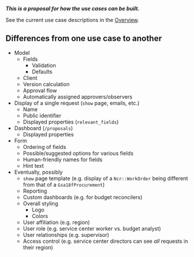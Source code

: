 ***This is a proposal for how the use cases can be built.***

See the current use case descriptions in the [Overview](overview.md).

## Differences from one use case to another

* Model
    * Fields
        * Validation
        * Defaults
    * Client
    * Version calculation
    * Approval flow
    * Automatically assigned approvers/observers
* Display of a single request (`show` page, emails, etc.)
    * Name
    * Public identifier
    * Displayed properties (`relevant_fields`)
* Dashboard (`/proposals`)
    * Displayed properties
* Form
    * Ordering of fields
    * Possible/suggested options for various fields
    * Human-friendly names for fields
    * Hint text
* Eventually, possibly
    * `show` page template (e.g. display of a `Ncr::WorkOrder` being different from that of a `Gsa18fProcurement`)
    * Reporting
    * Custom dashboards (e.g. for budget reconcilers)
    * Overall styling
        * Logo
        * Colors
    * User affiliation (e.g. region)
    * User role (e.g. service center worker vs. budget analyst)
    * User relationships (e.g. supervisor)
    * Access control (e.g. service center directors can see _all_ requests in their region)
